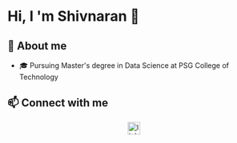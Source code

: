 # Hi, I 'm Shivnaran 👋
## 🚀 About me
- 🎓 Pursuing Master's degree in Data Science at PSG College of Technology

## 📫 Connect with me 
<div align="center">
  <a href="http://www.linkedin.com/in/shivnaran-s-538730270/" target="_blank">
    <img src="https://img.shields.io/badge/LinkedIn-blue?style=for-the-badge&logo=linkedin" height="25" alt="linkedin logo">
  </a>

<!---
Shivnaran-S/Shivnaran-S is a ✨ special ✨ repository because its `README.md` (this file) appears on your GitHub profile.
You can click the Preview link to take a look at your changes.
--->
